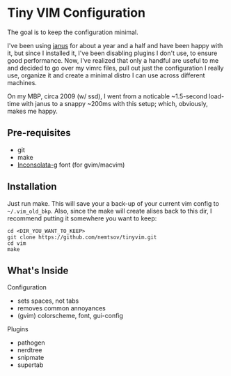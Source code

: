 Tiny VIM Configuration
======================

The goal is to keep the configuration minimal.

I've been using [janus](https://github.com/carlhuda/janus) for about a year and a half and 
have been happy with it, but since I installed it, I've been disabling plugins I don't use, to ensure good performance. 
Now, I've realized that only a handful are useful to me and decided to go over my vimrc files, pull out just
the configuration I really use, organize it and create a minimal distro I can use across different machines.

On my MBP, circa 2009 (w/ ssd), I went from a noticable ~1.5-second load-time with janus to a snappy ~200ms
with this setup; which, obviously, makes me happy.

Pre-requisites
------------

  - git
  - make
  - [Inconsolata-g](http://leonardo-m.livejournal.com/77079.html) font (for gvim/macvim)

Installation
------------

Just run make. This will save your a back-up of your current vim config to `~/.vim_old_bkp`. Also,
since the make will create alises back to this dir, I recommend putting it somewhere you want to keep:

    cd <DIR_YOU_WANT_TO_KEEP>
    git clone https://github.com/nemtsov/tinyvim.git
    cd vim
    make

What's Inside
-------------

Configuration

  - sets spaces, not tabs
  - removes common annoyances
  - (gvim) colorscheme, font, gui-config

Plugins

  - pathogen
  - nerdtree
  - snipmate
  - supertab
